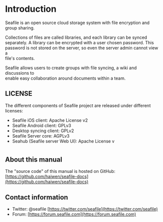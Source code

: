# Introduction

Seafile is an open source cloud storage system with file encryption and group sharing.

Collections of files are called libraries, and each library can be synced  
separately. A library can be encrypted with a user chosen password. This  
password is not stored on the server, so even the server admin cannot view a  
file's contents.

Seafile allows users to create groups with file syncing, a wiki and discussions to  
enable easy collaboration around documents within a team.

## LICENSE

The different components of Seafile project are released under different licenses:

* Seafile iOS client: Apache License v2
* Seafile Android client: GPLv3
* Desktop syncing client: GPLv2
* Seafile Server core: AGPLv3
* Seahub \(Seafile server Web UI\): Apache License v

# 

## About this manual

The "source code" of this manual is hosted on GitHub: [https://github.com/haiwen/seafile-docs](https://github.com/haiwen/seafile-docs)

## Contact information

* Twitter: @seafile [https://twitter.com/seafile](https://twitter.com/seafile)
* Forum: [https://forum.seafile.com](https://forum.seafile.com)



